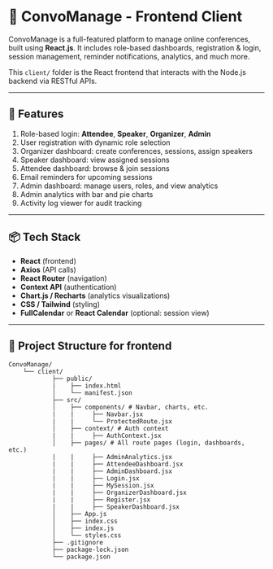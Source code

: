 # 🎨 ConvoManage - Frontend Client

ConvoManage is a full-featured platform to manage online conferences, built using **React.js**. It includes role-based dashboards, registration & login, session management, reminder notifications, analytics, and much more.

This `client/` folder is the React frontend that interacts with the Node.js backend via RESTful APIs.

---

## 🚀 Features

1. Role-based login: **Attendee**, **Speaker**, **Organizer**, **Admin**  
2. User registration with dynamic role selection  
3. Organizer dashboard: create conferences, sessions, assign speakers  
4. Speaker dashboard: view assigned sessions  
5. Attendee dashboard: browse & join sessions  
6. Email reminders for upcoming sessions  
7. Admin dashboard: manage users, roles, and view analytics  
8. Admin analytics with bar and pie charts  
9. Activity log viewer for audit tracking  
<!-- Fully responsive UI with modern design -->

---

## 📦 Tech Stack

- **React** (frontend)
- **Axios** (API calls)
- **React Router** (navigation)
- **Context API** (authentication)
- **Chart.js / Recharts** (analytics visualizations)
- **CSS / Tailwind** (styling)
- **FullCalendar** or **React Calendar** (optional: session view)

---

## 📁 Project Structure for frontend

```
ConvoManage/
    └── client/
            ├── public/
            |    ├── index.html
            │    └── manifest.json
            ├── src/
            │    ├── components/ # Navbar, charts, etc.
            |    |     ├── Navbar.jsx
            |    |     └── ProtectedRoute.jsx
            │    ├── context/ # Auth context
            |    |     ├── AuthContext.jsx
            │    ├── pages/ # All route pages (login, dashboards, etc.)
            |    |     ├── AdminAnalytics.jsx
            |    |     ├── AttendeeDashboard.jsx
            |    |     ├── AdminDashboard.jsx
            |    |     ├── Login.jsx
            |    |     ├── MySession.jsx
            |    |     ├── OrganizerDashboard.jsx
            |    |     ├── Register.jsx
            |    |     ├── SpeakerDashboard.jsx
            │    ├── App.js
            │    ├── index.css
            │    ├── index.js
            │    └── styles.css
            ├── .gitignore
            ├── package-lock.json
            └── package.json

```